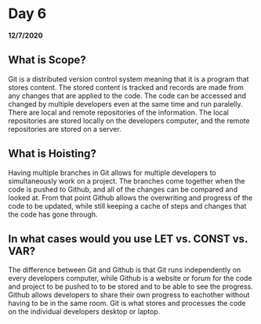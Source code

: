 # Day 6
__12/7/2020__

## What is Scope?

Git is a distributed version control system meaning that it is a program that stores content. The stored content is tracked and records are made from any changes that are applied to the code. The code can be accessed and changed by multiple developers even at the same time and run paralelly. There are local and remote repositories of the information. The local repositories are stored locally on the developers computer, and the remote repositories are stored on a server.

## What is Hoisting?

Having multiple branches in Git allows for multiple developers to simultaneously work on a project. The branches come together when the code is pushed to Github, and all of the changes can be compared and looked at. From that point Github allows the overwriting and progress of the code to be updated, while still keeping a cache of steps and changes that the code has gone through. 

## In what cases would you use LET vs. CONST vs. VAR?

The difference between Git and Github is that Git runs independently on every developers computer, while Github is a website or forum for the code and project to be pushed to to be stored and to be able to see the progress. Github allows developers to share their own progress to eachother without having to be in the same room. Git is what stores and processes the code on the individual developers desktop or laptop.